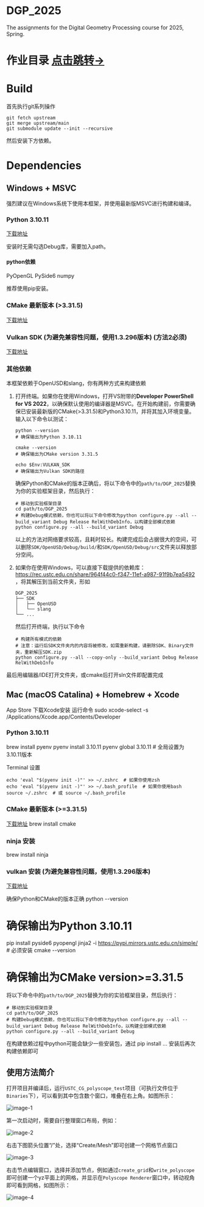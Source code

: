 # DGP_2025
The assignments for the Digital Geometry Processing course for 2025, Spring.

# 作业目录 [点击跳转->](./assignments/README.md)

# Build
首先执行git系列操作
```
git fetch upstream
git merge upstream/main
git submodule update --init --recursive
```
然后安装下方依赖。

# Dependencies

## Windows + MSVC
强烈建议在Windows系统下使用本框架，并使用最新版MSVC进行构建和编译。

### Python 3.10.11 
[下载地址](https://www.python.org/downloads/release/python-31011/)

安装时无需勾选Debug库，需要加入path。

#### python依赖
PyOpenGL PySide6 numpy

推荐使用pip安装。

### CMake 最新版本 (>3.31.5)
[下载地址](https://cmake.org/download/#latest)

### Vulkan SDK (为避免兼容性问题，使用1.3.296版本) (**方法2必须**)
[下载地址](https://vulkan.lunarg.com/sdk/home)

### 其他依赖

本框架依赖于OpenUSD和slang，你有两种方式来构建依赖

1. 打开终端。如果你在使用Windows，打开VS附带的**Developer PowerShell for VS 2022**，以确保默认使用的编译器是MSVC。在开始构建前，你需要确保已安装最新版的CMake(>3.31.5)和Python3.10.11，并将其加入环境变量。输入以下命令以测试：

   ```shell
   python --version
   # 确保输出为Python 3.10.11
   
   cmake --version
   # 确保输出为CMake version 3.31.5

   echo $Env:VULKAN_SDK
   # 确保输出为Vulkan SDK的路径
   ```
 
   确保Python和CMake的版本正确后，将以下命令中的`path/to/DGP_2025`替换为你的实验框架目录，然后执行：

   ```shell
   # 移动到实验框架目录
   cd path/to/DGP_2025
   # 构建Debug模式依赖，你也可以将以下命令修改为python configure.py --all --build_variant Debug Release RelWithDebInfo，以构建全部模式依赖
   python configure.py --all --build_variant Debug
   ```

   以上的方法对网络要求较高，且耗时较长。构建完成后会占据很大的空间，可以删除`SDK/OpenUSD/Debug/build/`和`SDK/OpenUSD/Debug/src`文件夹以释放部分空间。

2. 如果你在使用Windows，可以直接下载提供的依赖库：https://rec.ustc.edu.cn/share/964f44c0-f347-11ef-a987-91f9b7ea5492 ，将其解压到当前文件夹，形如

   ```
   DGP_2025
   ├── SDK
   │   ├── OpenUSD
   │   └── slang
   └── ...
   ```

   然后打开终端，执行以下命令

   ```shell
   # 构建所有模式的依赖
   # 注意：运行后SDK文件夹内的内容将被修改，如需重新构建，请删除SDK、Binary文件夹，重新解压SDK.zip
   python configure.py --all --copy-only --build_variant Debug Release RelWithDebInfo
   ```

最后用编辑器/IDE打开文件夹，或cmake后打开sln文件即配置完成

## Mac (macOS Catalina) + Homebrew + Xcode
App Store 下载Xcode安装
运行命令
sudo xcode-select -s /Applications/Xcode.app/Contents/Developer 

### Python 3.10.11 
brew install pyenv
pyenv install 3.10.11
pyenv global 3.10.11   # 全局设置为3.10.11版本

Terminal 设置
```Terminal
echo 'eval "$(pyenv init -)"' >> ~/.zshrc  # 如果你使用zsh
echo 'eval "$(pyenv init -)"' >> ~/.bash_profile  # 如果你使用bash
source ~/.zshrc  # 或 source ~/.bash_profile
```

### CMake 最新版本 (>=3.31.5)
[下载地址](https://cmake.org/download/#latest)
brew install cmake

### ninja 安装
brew install ninja

### vulkan 安装 (为避免兼容性问题，使用1.3.296版本)
[下载地址](https://vulkan.lunarg.com/sdk/home)

确保Python和CMake的版本正确
python --version
# 确保输出为Python 3.10.11
pip install pyside6 pyopengl jinja2 -i https://pypi.mirrors.ustc.edu.cn/simple/    # 必须安装
cmake --version
# 确保输出为CMake version>=3.31.5

将以下命令中的`path/to/DGP_2025`替换为你的实验框架目录，然后执行：
```Terminal
# 移动到实验框架目录
cd path/to/DGP_2025
# 构建Debug模式依赖，你也可以将以下命令修改为python configure.py --all --build_variant Debug Release RelWithDebInfo，以构建全部模式依赖
python configure.py --all --build_variant Debug
```
在构建依赖过程中python可能会缺少一些安装包，通过 pip install ... 安装后再次构建依赖即可

## 使用方法简介
打开项目并编译后，运行`USTC_CG_polyscope_test`项目（可执行文件位于`Binaries`下），可以看到其中包含数个窗口，堆叠在右上角。如图所示：

![image-1](images/image_1.png)

第一次启动时，需要自行整理窗口布局，例如：

![image-2](images/image_2.png)

右击下图箭头位置“/”处，选择“Create/Mesh”即可创建一个网格节点窗口

![image-3](images/image_3.png)

右击节点编辑窗口，选择并添加节点，例如通过`create_grid`和`write_polyscope`即可创建一个yz平面上的网格，并显示在`Polyscope Renderer`窗口中，转动视角即可看到网格，如图所示：

![image-4](images/image_4.png)
